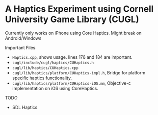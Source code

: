 # A Haptics Experiment using Cornell University Game Library (CUGL)

Currently only works on iPhone using Core Haptics.
Might break on Android/Windows

Important Files
- `Haptics.cpp`, shows usage. lines 176 and 184 are important.
- `cugl/include/cugl/haptics/CUHaptics.h`
- `cugl/lib/haptics/CUHaptics.cpp`
- `cugl/lib/haptics/platform/CUHaptics-impl.h`, Bridge for platform specific haptics functionality.
- `cugl/lib/haptics/platform/CUHaptics-iOS.mm`, Objective-c implementation on iOS using CoreHaptics.

TODO
- SDL Haptics